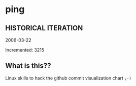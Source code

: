 # ping

## HISTORICAL ITERATION
2006-03-22

Incremented: 3215

## What is this?? 
Linux skills to hack the github commit visualization chart `;-)`
